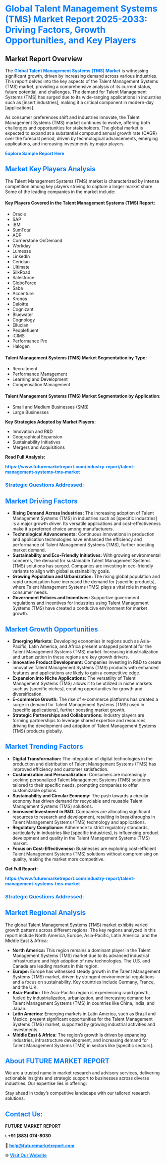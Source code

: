 <h1 style="color: #007BFF;">Global Talent Management Systems (TMS) Market Report 2025-2033: Driving Factors, Growth Opportunities, and Key Players</h1>

<section id="overview">
<h2>Market Report Overview</h2>
<p>The <a href="https://www.futuremarketreport.com/industry-report/talent-management-systems-tms-market" style="color: #007BFF; text-decoration: none;"><strong>Global Talent Management Systems (TMS) Market</strong></a> is witnessing significant growth, driven by increasing demand across various industries. This report delves into the key aspects of the Talent Management Systems (TMS) market, providing a comprehensive analysis of its current status, future potential, and challenges. The demand for Talent Management Systems (TMS) has surged due to its wide-ranging applications in industries such as [insert industries], making it a critical component in modern-day [applications].</p>
<p>As consumer preferences shift and industries innovate, the Talent Management Systems (TMS) market continues to evolve, offering both challenges and opportunities for stakeholders. The global market is expected to expand at a substantial compound annual growth rate (CAGR) over the forecast period, driven by technological advancements, emerging applications, and increasing investments by major players.</p>
</section>

<section id="overview">
<p><a href="https://www.futuremarketreport.com/request-sample/reportId=99360" style="color: #007BFF; text-decoration: none;"><strong>Explore Sample Report Here</strong></a></p>
</section>

<section id="key-players">
<h2 style="color: #007BFF;">Market Key Players Analysis</h2>
<p>The Talent Management Systems (TMS) market is characterized by intense competition among key players striving to capture a larger market share. Some of the leading companies in the market include:</p>
<h4>Key Players Covered in the Talent Management Systems (TMS) Report:</h4>
<ul><li>Oracle</li><li>SAP</li><li>IBM</li><li>SumTotal</li><li>ADP</li><li>Cornerstone OnDemand</li><li>Workday</li><li>Lumesse</li><li>LinkedIn</li><li>Ceridian</li><li>Ultimate</li><li>SilkRoad</li><li>Salesforce</li><li>GloboForce</li><li>Saba</li><li>Accenture</li><li>Kronos</li><li>Deloitte</li><li>Cognizant</li><li>Bluewater</li><li>Cognology</li><li>Ellucian</li><li>Peoplefluent</li><li>iCIMS</li><li>Performance Pro</li><li>Halogen</li></ul>
<h4>Talent Management Systems (TMS) Market Segmentation by Type:</h4>
<ul><li>Recruitment</li><li>Performance Management</li><li>Learning and Development</li><li>Compensation Management</li></ul>

<h4>Talent Management Systems (TMS) Market Segmentation by Application:</h4>
<ul><li>Small and Medium Businesses (SMB)</li><li>Large Businesses</li></ul>
<p><strong>Key Strategies Adopted by Market Players:</strong></p>
<ul>
<li>Innovation and R&D</li>
<li>Geographical Expansion</li>
<li>Sustainability Initiatives</li>
<li>Mergers and Acquisitions</li>
</ul>
</section>

<section>
<p><strong>Read Full Analysis: </strong></p><a href="https://www.futuremarketreport.com/industry-report/talent-management-systems-tms-market" style="color: #007BFF; text-decoration: none;"><strong>https://www.futuremarketreport.com/industry-report/talent-management-systems-tms-market</strong></a>
<h3 style="color: #007BFF;">Strategic Questions Addressed:</h3>
</section>

<section id="driving-factors">
<h2 style="color: #007BFF;">Market Driving Factors</h2>
<ul>
<li><strong>Rising Demand Across Industries:</strong> The increasing adoption of Talent Management Systems (TMS) in industries such as [specific industries] is a major growth driver. Its versatile applications and cost-effectiveness make it a preferred choice among manufacturers.</li>
<li><strong>Technological Advancements:</strong> Continuous innovations in production and application technologies have enhanced the efficiency and performance of Talent Management Systems (TMS), further boosting market demand.</li>
<li><strong>Sustainability and Eco-Friendly Initiatives:</strong> With growing environmental concerns, the demand for sustainable Talent Management Systems (TMS) solutions has surged. Companies are investing in eco-friendly variants to align with global sustainability goals.</li>
<li><strong>Growing Population and Urbanization:</strong> The rising global population and rapid urbanization have increased the demand for [specific products], where Talent Management Systems (TMS) plays a vital role in meeting consumer needs.</li>
<li><strong>Government Policies and Incentives:</strong> Supportive government regulations and incentives for industries using Talent Management Systems (TMS) have created a conducive environment for market growth.</li>
</ul>
</section>

<section id="growth-opportunities">
<h2 style="color: #007BFF;">Market Growth Opportunities</h2>
<ul>
<li><strong>Emerging Markets:</strong> Developing economies in regions such as Asia-Pacific, Latin America, and Africa present untapped potential for the Talent Management Systems (TMS) market. Increasing industrialization and urbanization in these regions are key growth drivers.</li>
<li><strong>Innovative Product Development:</strong> Companies investing in R&D to create innovative Talent Management Systems (TMS) products with enhanced features and applications are likely to gain a competitive edge.</li>
<li><strong>Expansion into Niche Applications:</strong> The versatility of Talent Management Systems (TMS) allows it to be utilized in niche markets such as [specific niches], creating opportunities for growth and diversification.</li>
<li><strong>E-commerce Growth:</strong> The rise of e-commerce platforms has created a surge in demand for Talent Management Systems (TMS) used in [specific applications], further boosting market growth.</li>
<li><strong>Strategic Partnerships and Collaborations:</strong> Industry players are forming partnerships to leverage shared expertise and resources, driving the development and adoption of Talent Management Systems (TMS) products globally.</li>
</ul>
</section>

<section id="trending-factors">
<h2 style="color: #007BFF;">Market Trending Factors</h2>
<ul>
<li><strong>Digital Transformation:</strong> The integration of digital technologies in the production and distribution of Talent Management Systems (TMS) has improved efficiency and customer satisfaction.</li>
<li><strong>Customization and Personalization:</strong> Consumers are increasingly seeking personalized Talent Management Systems (TMS) solutions tailored to their specific needs, prompting companies to offer customizable options.</li>
<li><strong>Sustainability and Circular Economy:</strong> The push towards a circular economy has driven demand for recyclable and reusable Talent Management Systems (TMS) solutions.</li>
<li><strong>Increased Investment in R&D:</strong> Companies are allocating significant resources to research and development, resulting in breakthroughs in Talent Management Systems (TMS) technology and applications.</li>
<li><strong>Regulatory Compliance:</strong> Adherence to strict regulatory standards, particularly in industries like [specific industries], is influencing product development and quality in the Talent Management Systems (TMS) market.</li>
<li><strong>Focus on Cost-Effectiveness:</strong> Businesses are exploring cost-efficient Talent Management Systems (TMS) solutions without compromising on quality, making the market more competitive.</li>
</ul>
</section>

<section>
<p><strong>Get Full Report: </strong></p><a href="https://www.futuremarketreport.com/industry-report/talent-management-systems-tms-market" style="color: #007BFF; text-decoration: none;"><strong>https://www.futuremarketreport.com/industry-report/talent-management-systems-tms-market</strong></a>
<h3 style="color: #007BFF;">Strategic Questions Addressed:</h3>
</section>


<section id="regional-analysis">
<h2 style="color: #007BFF;">Market Regional Analysis</h2>
<p>The global Talent Management Systems (TMS) market exhibits varied growth patterns across different regions. The key regions analyzed in this report include North America, Europe, Asia-Pacific, Latin America, and the Middle East & Africa:</p>
<ul>
<li><strong>North America:</strong> This region remains a dominant player in the Talent Management Systems (TMS) market due to its advanced industrial infrastructure and high adoption of new technologies. The U.S. and Canada are leading markets in this region.</li>
<li><strong>Europe:</strong> Europe has witnessed steady growth in the Talent Management Systems (TMS) market, driven by stringent environmental regulations and a focus on sustainability. Key countries include Germany, France, and the U.K.</li>
<li><strong>Asia-Pacific:</strong> The Asia-Pacific region is experiencing rapid growth, fueled by industrialization, urbanization, and increasing demand for Talent Management Systems (TMS) in countries like China, India, and Japan.</li>
<li><strong>Latin America:</strong> Emerging markets in Latin America, such as Brazil and Mexico, present significant opportunities for the Talent Management Systems (TMS) market, supported by growing industrial activities and investments.</li>
<li><strong>Middle East & Africa:</strong> The region’s growth is driven by expanding industries, infrastructure development, and increasing demand for Talent Management Systems (TMS) in sectors like [specific sectors].</li>
</ul>
</section>

<footer>
<h2 style="color: #007BFF;">About FUTURE MARKET REPORT</h2>
<p>We are a trusted name in market research and advisory services, delivering actionable insights and strategic support to businesses across diverse industries. Our expertise lies in offering:</p>

<p>Stay ahead in today’s competitive landscape with our tailored research solutions.</p>

<h2 style="color: #007BFF;">Contact Us:</h2>
<p><strong>FUTURE MARKET REPORT</strong></p>
<p>📞 <strong>+91 (883) 074-8030</strong></p>
<p>📧 <strong><a href="mailto:help@futuremarketreport.com" style="color: #007BFF;">help@futuremarketreport.com</a></strong></p>
<p>🌐 <strong><a href="https://www.futuremarketreport.com/" style="color: #007BFF;">Visit Our Website</a></strong></p>
</footer>